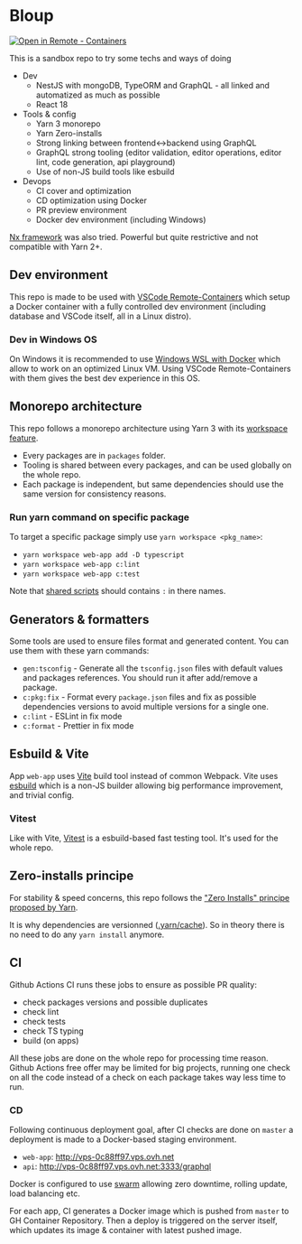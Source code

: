 # Bloup

[![Open in Remote - Containers](https://img.shields.io/static/v1?label=Remote%20-%20Containers&message=Open&color=blue&logo=visualstudiocode)](https://vscode.dev/redirect?url=vscode://ms-vscode-remote.remote-containers/cloneInVolume?url=https://github.com/Chnapy/bloup)

This is a sandbox repo to try some techs and ways of doing

- Dev
  - NestJS with mongoDB, TypeORM and GraphQL - all linked and automatized as much as possible
  - React 18
- Tools & config
  - Yarn 3 monorepo
  - Yarn Zero-installs
  - Strong linking between frontend<->backend using GraphQL
  - GraphQL strong tooling (editor validation, editor operations, editor lint, code generation, api playground)
  - Use of non-JS build tools like esbuild
- Devops
  - CI cover and optimization
  - CD optimization using Docker
  - PR preview environment
  - Docker dev environment (including Windows)

[Nx framework](https://nx.dev/) was also tried. Powerful but quite restrictive and not compatible with Yarn 2+.

## Dev environment

This repo is made to be used with [VSCode Remote-Containers](https://code.visualstudio.com/docs/remote/containers) which setup a Docker container with a fully controlled dev environment (including database and VSCode itself, all in a Linux distro).

### Dev in Windows OS

On Windows it is recommended to use [Windows WSL with Docker](https://docs.docker.com/desktop/windows/wsl/#develop-with-docker-and-wsl-2) which allow to work on an optimized Linux VM. Using VSCode Remote-Containers with them gives the best dev experience in this OS.

## Monorepo architecture

This repo follows a monorepo architecture using Yarn 3 with its [workspace feature](https://yarnpkg.com/features/workspaces).

- Every packages are in `packages` folder.
- Tooling is shared between every packages, and can be used globally on the whole repo.
- Each package is independent, but same dependencies should use the same version for consistency reasons.

### Run yarn command on specific package

To target a specific package simply use `yarn workspace <pkg_name>`:

- `yarn workspace web-app add -D typescript`
- `yarn workspace web-app c:lint`
- `yarn workspace web-app c:test`

Note that [shared scripts](https://yarnpkg.com/getting-started/qa/#how-to-share-scripts-between-workspaces) should contains `:` in there names.

## Generators & formatters

Some tools are used to ensure files format and generated content.
You can use them with these yarn commands:

- `gen:tsconfig` - Generate all the `tsconfig.json` files with default values and packages references.
  You should run it after add/remove a package.
- `c:pkg:fix` - Format every `package.json` files and fix as possible dependencies versions to avoid multiple versions for a single one.
- `c:lint` - ESLint in fix mode
- `c:format` - Prettier in fix mode

## Esbuild & Vite

App `web-app` uses [Vite](https://github.com/vitejs/vite) build tool instead of common Webpack.
Vite uses [esbuild](https://github.com/evanw/esbuild) which is a non-JS builder allowing big performance improvement, and trivial config.

### Vitest

Like with Vite, [Vitest](https://github.com/vitest-dev/vitest) is a esbuild-based fast testing tool. It's used for the whole repo.

## Zero-installs principe

For stability & speed concerns, this repo follows the ["Zero Installs" principe proposed by Yarn](https://yarnpkg.com/features/zero-installs).

It is why dependencies are versionned ([.yarn/cache](.yarn/cache)).
So in theory there is no need to do any `yarn install` anymore.

## CI

Github Actions CI runs these jobs to ensure as possible PR quality:

- check packages versions and possible duplicates
- check lint
- check tests
- check TS typing
- build (on apps)

All these jobs are done on the whole repo for processing time reason.
Github Actions free offer may be limited for big projects, running one check on all the code instead of a check on each package takes way less time to run.

### CD

Following continuous deployment goal, after CI checks are done on `master` a deployment is made to a Docker-based staging environment.

- `web-app`: http://vps-0c88ff97.vps.ovh.net
- `api`: http://vps-0c88ff97.vps.ovh.net:3333/graphql

Docker is configured to use [swarm](https://docs.docker.com/engine/swarm/) allowing zero downtime, rolling update, load balancing etc.

For each app, CI generates a Docker image which is pushed from `master` to GH Container Repository.
Then a deploy is triggered on the server itself, which updates its image & container with latest pushed image.
